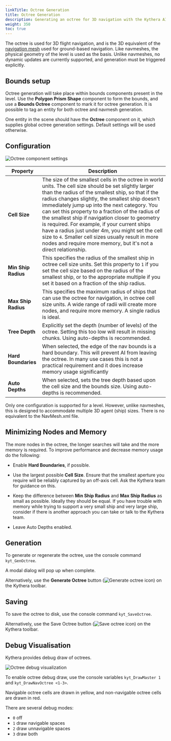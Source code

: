 ```yaml
---
linkTitle: Octree Generation
title: Octree Generation
description: Generating an octree for 3D navigation with the Kythera AI Gem in Open 3D Engine (O3DE)
weight: 350
toc: true
---
```


The octree is used for 3D flight navigation, and is the 3D equivalent of the [navigation mesh](navmesh-generation) used for ground-based navigation. Like navmeshes, the physical geometry of the level is used as the basis. Unlike navmeshes, no dynamic updates are currently supported, and generation must be triggered explicitly.

## Bounds setup

Octree generation will take place within bounds components present in the level. Use the **Polygon Prism Shape** component to form the bounds, and use a **Bounds Octree** component to mark it for octree generation. It is possible to tag an entity for both octree and navmesh generation.

One entity in the scene should have the **Octree** component on it, which supplies global octree generation settings. Default settings will be used otherwise.

## Configuration

![Octree component settings](/images/user-guide/gems/kythera-ai/octree-configuration.png)

| Property | Description |
| - | - |
| **Cell Size** | The size of the smallest cells in the octree in world units. The cell size should be set slightly larger than the radius of the smallest ship, so that if the radius changes slightly, the smallest ship doesn't immediately jump up into the next category. You can set this property to a fraction of the radius of the smallest ship if navigation closer to geometry is required. For example, if your current ships have a radius just under 4m, you might set the cell size to `4`. Smaller cell sizes usually result in more nodes and require more memory, but it's not a direct relationship. |
| **Min Ship Radius** | This specifies the radius of the smallest ship in octree cell size units. Set this property to `1` if you set the cell size based on the radius of the smallest ship, or to the appropriate multiple if you set it based on a fraction of the ship radius. |
| **Max Ship Radius** | This specifies the maximum radius of ships that can use the octree for navigation, in octree cell size units. A wide range of radii will create more nodes, and require more memory. A single radius is ideal. |
| **Tree Depth** | Explicitly set the depth (number of levels) of the octree. Setting this too low will result in missing chunks. Using auto-depths is recommended. |
| **Hard Boundaries** | When selected, the edge of the nav bounds is a hard boundary. This will prevent AI from leaving the octree. In many use cases this is not a practical requirement and it does increase memory usage significantly |
| **Auto Depths** | When selected, sets the tree depth based upon the cell size and the bounds size. Using auto-depths is recommended. |

Only one configuration is supported for a level. However, unlike navmeshes, this is designed to accommodate multiple 3D agent (ship) sizes. There is no equivalent to the NavMesh.xml file.

## Minimizing Nodes and Memory

The more nodes in the octree, the longer searches will take and the more memory is required. To improve performance and decrease memory usage do the following:

* Enable **Hard Boundaries**, if possible.

* Use the largest possible **Cell Size**. Ensure that the smallest aperture you require will be reliably captured by an off-axis cell. Ask the Kythera team for guidance on this.

* Keep the difference between **Min Ship Radius** and **Max Ship Radius** as small as possible. Ideally they should be equal. If you have trouble with memory while trying to support a very small ship and very large ship, consider if there is another approach you can take or talk to the Kythera team.

* Leave Auto Depths enabled.

## Generation

To generate or regenerate the octree, use the console command `kyt_GenOctree`.  
  
A modal dialog will pop up when complete.

Alternatively, use the **Generate Octree** button (![Generate octree icon](/images/user-guide/gems/kythera-ai/toolbar-generate-octree.png)) on the Kythera toolbar.

## Saving

To save the octree to disk, use the console command `kyt_SaveOctree`. 
  
Alternatively, use the Save Octree button (![Save octree icon](/images/user-guide/gems/kythera-ai/toolbar-save-octree.png)) on the Kythera toolbar.

## Debug Visualisation

Kythera provides debug draw of octrees.

![Octree debug visualization](/images/user-guide/gems/kythera-ai/octree-debug-visualization.png)

To enable octree debug draw, use the console variables `kyt_DrawMaster 1` and  `kyt_DrawNavOctree <1-3>`.

Navigable octree cells are drawn in yellow, and non-navigable octree cells are drawn in red. 

There are several debug modes:

 * `0` off  
 * `1` draw navigable spaces 
 * `2` draw unnavigable spaces  
 * `3` draw both
